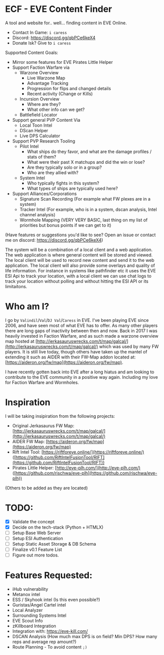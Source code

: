 # ECF - EVE Content Finder

A tool and website for.. well... finding content in EVE Online.

- Contact In Game: `i caress`
- Discord: https://discord.gg/qbPCe6keX4
- Donate Isk? Give to `i caress`

Supported Content Goals:
- Mirror some features for EVE Pirates Little Helper
- Support Faction Warfare via
    - Warzone Overview
        - Live Warzone Map
        - Advantage Tracking
        - Progression for flips and changed details
        - Recent activity (Change or Kills)
    - Incursion Overview
        - Where are they?
        - What other info can we get?
    - Battlefield Locator
- Support general PVP Content Via
    - Local Toon Intel
    - DScan Helper
    - Live DPS Calculator
- Support PVP Research Tooling
    - Pilot Intel
        - What ships do they favor, and what are the damage profiles / stats of them?
        - What were their past X matchups and did the win or lose?
        - Are they typically solo or in a group?
        - Who are they allied with?
    - System Intel
        - Who typically fights in this system?
        - What types of ships are typically used here?
- Support Alliances/Corporations
    - Signature Scan Recording (For example what FW plexes are in a system)
    - Tracker Intel (For example, who is in a system, dscan analysis, Intel channel analysis)
    - Wormhole Mapping (VERY VERY BASIC, last thing on my list of priorities but bonus points if we can get to it)

(Have features or suggestions you'd like to see? Open an issue or contact me on discord: https://discord.gg/qbPCe6keX4)

The system will be a combination of a local client and a web application. The web application is where general content will be stored and viewed. The local client will be used to record new content and send it to the web application. The local client will also provide some overlays and quality of life information. For instance in systems like pathfinder etc it uses the EVE ESI Api to track your location, with a local client we can use chat logs to track your location without polling and without hitting the ESI API or its limitaitons.


# Who am I?

I go by `Valindil`/`Val`/`DJ Val`/`Caress` in EVE. I've been playing EVE since 2006, and have seen most of what EVE has to offer. As many other players there are long gaps of inactivity between then and now. Back in 2017 I was heavily invested in Faction Warfare, and as such made a warzone overview map hosted at [http://jerkasauruswrecks.com/t/map/galcal/](http://jerkasauruswrecks.com/t/map/galcal/) which was used by many FW players. It is still live today, though others have taken up the mantel of extending it such as AIDER with their FW-Map addon located at: [https://aideron.org/fw/map](https://aideron.org/fw/map).

I have recently gotten back into EVE after a long hiatus and am looking to contribute to the EVE community in a positive way again. Including my love for Faction Warfare and Wormholes. 

# Inspiration

I will be taking insipiration from the following projects:

- Original Jerkasaurus FW Map: [http://jerkasauruswrecks.com/t/map/galcal/](http://jerkasauruswrecks.com/t/map/galcal/)
- AIDER FW Map: [https://aideron.org/fw/map](https://aideron.org/fw/map)
- Rift Intel Tool: [https://riftforeve.online/](https://riftforeve.online/) ([https://github.com/RiftIntelFusionTool/RIFT](https://github.com/RiftIntelFusionTool/RIFT))
- Pirates Little Helper: [http://eve-plh.com/](http://eve-plh.com/) ([https://github.com/rischwa/eve-plh](https://github.com/rischwa/eve-plh))

(Others to be added as they are located)


# TODO:

- [x] Validate the concept
- [x] Decide on the tech-stack (Python + HTMLX)
- [ ] Setup Base Web Server
- [ ] Setup ESI Authentication
- [ ] Setup Static Asset Storage & DB Schema
- [ ] Finalize v0.1 Feature List
- [ ] Figure out more todos.

# Features Requested:

- iHub vulnerability
- Metanox intel
- ESS / Skyhook intel (Is this even possible?)
- Guristas/Angel Cartel intel
- Local Analyzer
- Surrounding Systems Intel
- EVE Scout Info
- zKillboard Integration
- Integration with: https://eve-kill.com/
- DSCAN Analysis (How much max DPS is on field? Min DPS? How many reps and average rep amount?)
- Route Planning - To avoid content `;)`